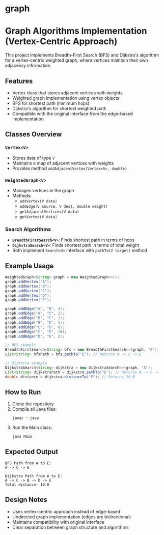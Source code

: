 # graph
# Graph Algorithms Implementation (Vertex-Centric Approach)

This project implements Breadth-First Search (BFS) and Dijkstra's algorithm for a vertex-centric weighted graph, where vertices maintain their own adjacency information.

## Features

- Vertex class that stores adjacent vertices with weights
- Weighted graph implementation using vertex objects
- BFS for shortest path (minimum hops)
- Dijkstra's algorithm for shortest weighted path
- Compatible with the original interface from the edge-based implementation

## Classes Overview

### `Vertex<V>`
- Stores data of type `V`
- Maintains a map of adjacent vertices with weights
- Provides method `addAdjacentVertex(Vertex<V>, double)`

### `WeightedGraph<V>`
- Manages vertices in the graph
- Methods:
  - `addVertex(V data)`
  - `addEdge(V source, V dest, double weight)`
  - `getAdjacentVertices(V data)`
  - `getVertex(V data)`

### Search Algorithms
- **`BreadthFirstSearch<V>`**: Finds shortest path in terms of hops
- **`DijkstraSearch<V>`**: Finds shortest path in terms of total weight
- Both implement `Search<V>` interface with `pathTo(V target)` method

## Example Usage

```java
WeightedGraph<String> graph = new WeightedGraph<>();
graph.addVertex("A");
graph.addVertex("B");
graph.addVertex("C");
graph.addVertex("D");
graph.addVertex("E");

graph.addEdge("A", "B", 4);
graph.addEdge("A", "C", 2);
graph.addEdge("B", "C", 1);
graph.addEdge("B", "D", 5);
graph.addEdge("C", "D", 8);
graph.addEdge("C", "E", 10);
graph.addEdge("D", "E", 2);

// BFS example
BreadthFirstSearch<String> bfs = new BreadthFirstSearch<>(graph, "A");
List<String> bfsPath = bfs.pathTo("E"); // Returns A -> C -> E

// Dijkstra example
DijkstraSearch<String> dijkstra = new DijkstraSearch<>(graph, "A");
List<String> dijkstraPath = dijkstra.pathTo("E"); // Returns A -> C -> B -> D -> E
double distance = dijkstra.distanceTo("E"); // Returns 10.0
```

## How to Run

1. Clone the repository
2. Compile all Java files:
   ```bash
   javac *.java
   ```
3. Run the Main class:
   ```bash
   java Main
   ```

## Expected Output

```
BFS Path from A to E:
A -> C -> E

Dijkstra Path from A to E:
A -> C -> B -> D -> E
Total distance: 10.0
```

## Design Notes

- Uses vertex-centric approach instead of edge-based
- Undirected graph implementation (edges are bidirectional)
- Maintains compatibility with original interface
- Clear separation between graph structure and algorithms

